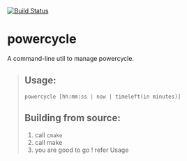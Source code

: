 [![Build Status](https://travis-ci.org/raghu-veer/powercycle-mgr.svg?branch=master)](https://travis-ci.org/raghu-veer/powercycle-mgr)
# powercycle
A command-line util to manage powercycle.

>  ## Usage: 
>   `powercycle [hh:mm:ss | now | timeleft(in minutes)]`
> 
> ## Building from source:
> 1. call `cmake`
> 2. call make
> 2. you are good to go ! refer Usage

